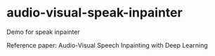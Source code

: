 # audio-visual-speak-inpainter
Demo for speak inpainter

Reference paper: Audio-Visual Speech Inpainting with Deep Learning  
